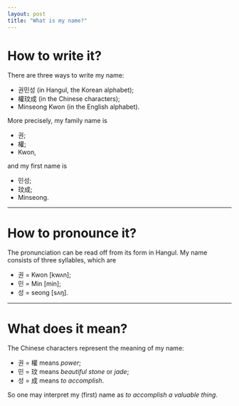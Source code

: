```yaml
---
layout: post
title: "What is my name?"
---
```


# How to write it?

There are three ways to write my name:
* 권민성 (in Hangul, the Korean alphabet);
* 權玟成 (in the Chinese characters);
* Minseong Kwon (in the English alphabet).

More precisely, my family name is
* 권;
* 權;
* Kwon,

and my first name is
* 민성;
* 玟成;
* Minseong.

---

# How to pronounce it?

The pronunciation can be read off from its form in Hangul. My name consists of three syllables, which are
* 권 = Kwon [kwʌn];
* 민 = Min [min];
* 성 = seong [sʌŋ].

---

# What does it mean?

The Chinese characters represent the meaning of my name:

* 권 = 權 means *power*;
* 민 = 玟 means *beautiful stone* or *jade*;
* 성 = 成 means *to accomplish*.

So one may interpret my (first) name as *to accomplish a valuable thing*.
